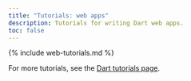```yaml
---
title: "Tutorials: web apps"
description: Tutorials for writing Dart web apps.
toc: false
---
```


{% include web-tutorials.md %}

For more tutorials, see the [Dart tutorials page](/tutorials).
